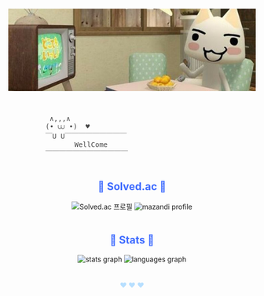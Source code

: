 ![headerimage](image/header.jpg)

<br>
<div align="left">
    <pre style="border-bottom: none; color: rgba(44, 44, 44, 0.87); background-color: transparent; font-family: monospace; text-align: left;">
          ∧,,,∧  
         (• ⩊ •)  ♥
         ￣U U￣￣￣￣￣￣￣￣￣ 
                WellCome    
         ￣￣￣￣￣￣￣￣￣￣￣￣
    </pre>
</div>

<div align="center">
    <h2 style="border-bottom: none; color: rgba(33, 85, 255, 0.87);"> 
       🐳 Solved.ac 🐳
    </h2> 
    <img src="http://mazassumnida.wtf/api/v2/generate_badge?boj=0w0n" alt="Solved.ac 프로필"/>  
    <img src="http://mazandi.herokuapp.com/api?handle=0w0n&theme=warm" alt="mazandi profile"/>
</div>

<br>

<!-- <hr style="width: 100%; height: 0; border: none; border-top: 1px dashed #d8dee4;"> -->

<div align="center">
    <h2 style="border-bottom: none; color: rgba(33, 85, 255, 0.87);"> 
       🚀 Stats 🚀 
    </h2>
    <img src="https://github-readme-stats.vercel.app/api?username=0w0n2&hide_title=false&hide_rank=true&show_icons=true&include_all_commits=true&count_private=true&disable_animations=false&theme=light&locale=en&hide_border=true" height="150" alt="stats graph"/>
    <img src="https://github-readme-stats.vercel.app/api/top-langs?username=solar&locale=en&hide_title=false&layout=compact&card_width=320&langs_count=5&theme=light&hide_border=true" height="150" alt="languages graph"/>
</div>

<br>
<div align="center">
    <h4 style="border-bottom: none; color: rgba(172, 218, 255, 0.87);">   
        ♥ ♥ ♥
</div>
<br>